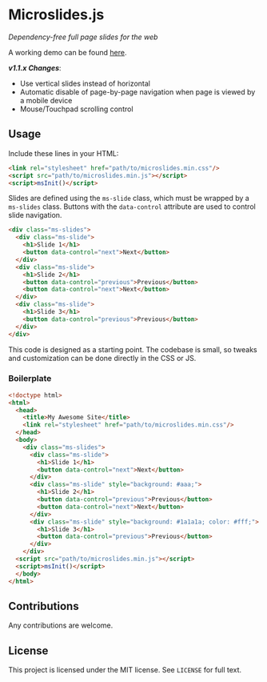 # Microslides.js
_Dependency-free full page slides for the web_

A working demo can be found [here](https://ethanchap.com/microslides-demo/).

___v1.1.x Changes___:
- Use vertical slides instead of horizontal
- Automatic disable of page-by-page navigation when page is viewed by a mobile device
- Mouse/Touchpad scrolling control

## Usage
Include these lines in your HTML:
```html
<link rel="stylesheet" href="path/to/microslides.min.css"/>
<script src="path/to/microslides.min.js"></script>
<script>msInit()</script>
```

Slides are defined using the `ms-slide` class, which must be wrapped by a `ms-slides` class. Buttons with the `data-control` attribute are used to control slide navigation.
```html
<div class="ms-slides">
  <div class="ms-slide">
    <h1>Slide 1</h1>
    <button data-control="next">Next</button>
  </div>
  <div class="ms-slide">
    <h1>Slide 2</h1>
    <button data-control="previous">Previous</button>
    <button data-control="next">Next</button>
  </div>
  <div class="ms-slide">
    <h1>Slide 3</h1>
    <button data-control="previous">Previous</button>
  </div>
</div>
```

This code is designed as a starting point. The codebase is small, so tweaks and customization can be done directly in the CSS or JS.

### Boilerplate

```html
<!doctype html>
<html>
  <head>
    <title>My Awesome Site</title>
    <link rel="stylesheet" href="path/to/microslides.min.css"/>
  </head>
  <body>
    <div class="ms-slides">
      <div class="ms-slide">
        <h1>Slide 1</h1>
        <button data-control="next">Next</button>
      </div>
      <div class="ms-slide" style="background: #aaa;">
        <h1>Slide 2</h1>
        <button data-control="previous">Previous</button>
        <button data-control="next">Next</button>
      </div>
      <div class="ms-slide" style="background: #1a1a1a; color: #fff;">
        <h1>Slide 3</h1>
        <button data-control="previous">Previous</button>
      </div>
    </div>
  <script src="path/to/microslides.min.js"></script>
  <script>msInit()</script>
  </body>
</html>
```

## Contributions
Any contributions are welcome.

## License
This project is licensed under the MIT license. See `LICENSE` for full text.

